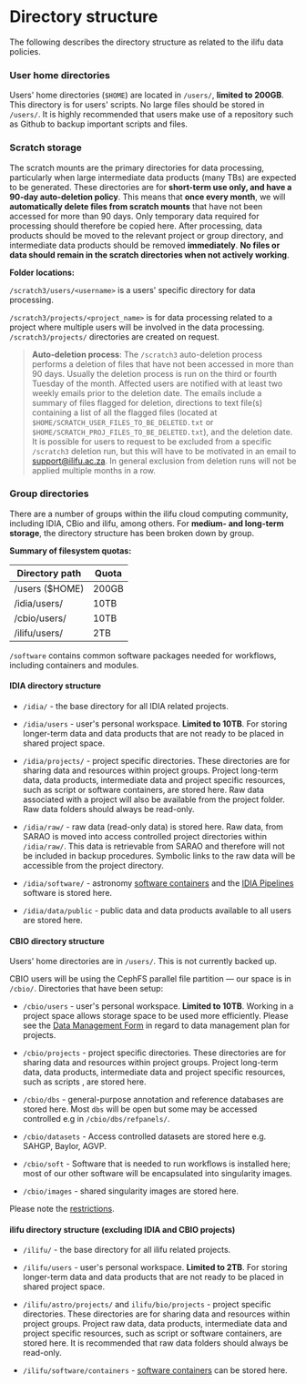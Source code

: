 # Directory structure

The following describes the directory structure as related to the ilifu data policies.

### User home directories

Users' home directories (`$HOME`) are located in `/users/`, **limited to 200GB**. This directory is for users' scripts. No large files should be stored in `/users/`. It is highly recommended that users make use of a repository such as Github to backup important scripts and files.

### Scratch storage

The scratch mounts are the primary directories for data processing, particularly when large intermediate data products (many TBs) are expected to be generated.
These directories are for **short-term use only, and have a 90-day auto-deletion policy**. This means that **once every month**, we will **automatically delete files from scratch mounts** that have not been accessed for more than 90 days. Only temporary data required for processing should therefore be copied here. After processing, data products should be moved to the relevant project or group directory, and intermediate data products should be removed **immediately**. **No files or data should remain in the scratch directories when not actively working**.

**Folder locations:**  

`/scratch3/users/<username>` is a users' specific directory for data processing.

`/scratch3/projects/<project_name>` is for data processing related to a project where multiple users will be involved in the data processing. `/scratch3/projects/` directories are created on request.

>**Auto-deletion process**: The `/scratch3` auto-deletion process performs a deletion of files that have not been accessed in more than 90 days. Usually the deletion process is run on the third or fourth Tuesday of the month. Affected users are notified with at least two weekly emails prior to the deletion date. The emails include a summary of files flagged for deletion, directions to text file(s) containing a list of all the flagged files (located at `$HOME/SCRATCH_USER_FILES_TO_BE_DELETED.txt` or `$HOME/SCRATCH_PROJ_FILES_TO_BE_DELETED.txt`), and the deletion date. It is possible for users to request to be excluded from a specific `/scratch3` deletion run, but this will have to be motivated in an email to support@ilifu.ac.za. In general exclusion from deletion runs will not be applied multiple months in a row.

### Group directories

There are a number of groups within the ilifu cloud computing community, including IDIA, CBio and ilifu, among others. For **medium- and long-term storage**, the directory structure has been broken down by group.

**Summary of filesystem quotas:**

| Directory path      | Quota          |
|---------------------|----------------|
| /users ($HOME)      | 200GB          |
| /idia/users/        | 10TB           |
| /cbio/users/        | 10TB           |
| /ilifu/users/       | 2TB            |

`/software` contains common software packages needed for workflows, including containers and modules.


#### IDIA directory structure

* `/idia/` - the base directory for all IDIA related projects.

* `/idia/users` - user's personal workspace. **Limited to 10TB**. For storing longer-term data and data products that are not ready to be placed in shared project space.

* `/idia/projects/` - project specific directories. These directories are for sharing data and resources within project groups. Project long-term data, data products, intermediate data and project specific resources, such as script or software containers, are stored here. Raw data associated with a project will also be available from the project folder. Raw data folders should always be read-only.

* `/idia/raw/` - raw data (read-only data) is stored here. Raw data, from SARAO is moved into access controlled project directories within `/idia/raw/`. This data is retrievable from SARAO and therefore will not be included in backup procedures. Symbolic links to the raw data will be accessible from the project directory.

* `/idia/software/` - astronomy [software containers](tech_docs/software_environments?id=singularity-containers) and the [IDIA Pipelines](https://idia-pipelines.github.io/) software is stored here.

* `/idia/data/public` - public data and data products available to all users are stored here.

#### CBIO directory structure

Users' home directories are in `/users/`. This is not currently backed up.

CBIO users will be using the CephFS parallel file partition — our space is in `/cbio/`. Directories that have been setup:
* `/cbio/users` - user's personal workspace. **Limited to 10TB**. Working in a project space allows storage space to be used more efficiently. Please see the [Data Management Form](/bioinformatics/cbio#data-management-plan-for-projects) in regard to data management plan for projects.

* `/cbio/projects` - project specific directories. These directories are for sharing data and resources within project groups. Project long-term data, data products, intermediate data and project specific resources, such as scripts , are stored here.

* `/cbio/dbs` - general-purpose annotation and reference databases are stored here. Most `dbs` will be open but some may be accessed controlled e.g in `/cbio/dbs/refpanels/`.

* `/cbio/datasets` - Access controlled datasets are stored here e.g. SAHGP, Baylor, AGVP.

* `/cbio/soft` - Software that is needed to run workflows is installed here; most of our other software will be encapsulated into singularity images.

* `/cbio/images` - shared singularity images are stored here.

Please note the [restrictions](/bioinformatics/cbio#restrictions).

#### ilifu directory structure (excluding IDIA and CBIO projects)

* `/ilifu/` - the base directory for all ilifu related projects.

* `/ilifu/users` - user's personal workspace. **Limited to 2TB**. For storing longer-term data and data products that are not ready to be placed in shared project space.

* `/ilifu/astro/projects/` and `ilifu/bio/projects` - project specific directories. These directories are for sharing data and resources within project groups. Project raw data, data products, intermediate data and project specific resources, such as script or software containers, are stored here. It is recommended that raw data folders should always be read-only.

* `/ilifu/software/containers` - [software containers](tech_docs/software_environments?id=singularity-containers) can be stored here.